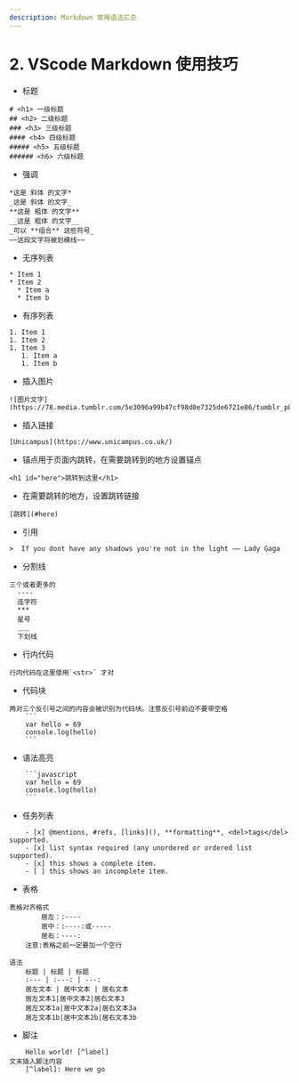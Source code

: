 ```yaml
---
description: Markdown 常用语法汇总
---
```


# 2. VScode Markdown 使用技巧
* 标题
```
# <h1> 一级标题
## <h2> 二级标题
### <h3> 三级标题
#### <h4> 四级标题
##### <h5> 五级标题
###### <h6> 六级标题
```
* 强调
```
*这是 斜体 的文字*
_这是 斜体 的文字_
**这是 粗体 的文字**
__这是 粗体 的文字__
_可以 **组合** 这些符号_
~~这段文字将被划横线~~
```
* 无序列表 
```
* Item 1
* Item 2
  * Item a
  * Item b
```

* 有序列表
```
1. Item 1
1. Item 2
1. Item 3
   1. Item a
   1. Item b
```

* 插入图片 
```
![图片文字](https://78.media.tumblr.com/5e3096a99b47cf98d0e7325de6721e86/tumblr_p85luqdNCh1s4ploho1_400.png) 
```

* 插入链接 
```
[Unicampus](https://www.unicampus.co.uk/)
``` 

* 锚点用于页面内跳转，在需要跳转到的地方设置锚点
```
<h1 id="here">跳转到这里</h1>
```

* 在需要跳转的地方，设置跳转链接
```
[跳转](#here)
```

* 引用
```
>  If you dont have any shadows you're not in the light —— Lady Gaga
```

* 分割线 
```
三个或者更多的
  ----
  连字符
  ***
  星号
  ___
  下划线
```

* 行内代码 
```
行内代码在这里使用`<str>` 才对
```

* 代码块 
```
两对三个反引号之间的内容会被识别为代码块。注意反引号前边不要带空格 
    ```
    var hello = 69
    console.log(hello)
    ```
``` 
* 语法高亮 
```
    ```javascript
    var hello = 69
    console.log(hello)
    ```
``` 
* 任务列表 
```
    - [x] @mentions, #refs, [links](), **formatting**, <del>tags</del> supported.
    - [x] list syntax required (any unordered or ordered list supported).
    - [x] this shows a complete item.
    - [ ] this shows an incomplete item. 
``` 

* 表格 
```
表格对齐格式
        居左：:----
        居中：:----:或-----
        居右：----:
    注意:表格之前一定要加一个空行 
```
```
语法
    标题 | 标题 | 标题
    :--- | :---: | ---:
    居左文本 | 居中文本 | 居右文本
    居左文本1|居中文本2|居右文本3
    居左文本1a|居中文本2a|居右文本3a
    居左文本1b|居中文本2b|居右文本3b
```

* 脚注 
```
    Hello world! [^label] 
文末插入脚注内容
    [^label]: Here we go 
```
